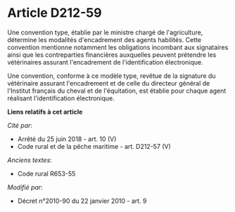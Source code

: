 # Article D212-59

Une convention type, établie par le ministre chargé de l'agriculture, détermine les modalités d'encadrement des agents
habilités. Cette convention mentionne notamment les obligations incombant aux signataires ainsi que les contreparties
financières auxquelles peuvent prétendre les vétérinaires assurant l'encadrement de l'identification électronique. 

Une convention, conforme à ce modèle type, revêtue de la signature du vétérinaire assurant l'encadrement et de celle du
directeur général de l'Institut français du cheval et de l'équitation, est établie pour chaque agent réalisant
l'identification électronique.

**Liens relatifs à cet article**

_Cité par_:

  - Arrêté du 25 juin 2018 - art. 10 (V)
  - Code rural et de la pêche maritime - art. D212-57 (V)

_Anciens textes_:

  - Code rural R653-55

_Modifié par_:

  - Décret n°2010-90 du 22 janvier 2010 - art. 9
